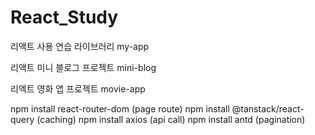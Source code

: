 # React_Study
리액트 사용 연습 라이브러리 
my-app

리액트 미니 블로그 프로젝트
mini-blog

리엑트 영화 앱 프로젝트
movie-app

npm install react-router-dom (page route)
npm install @tanstack/react-query (caching)
npm install axios (api call)
npm install antd (pagination)
